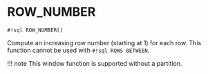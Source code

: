 # ROW_NUMBER

`#!sql ROW_NUMBER()`

Compute an increasing row number (starting at 1) for each
row. This function cannot be used with `#!sql ROWS BETWEEN`.

!!! note
This window function is supported without a partition.
